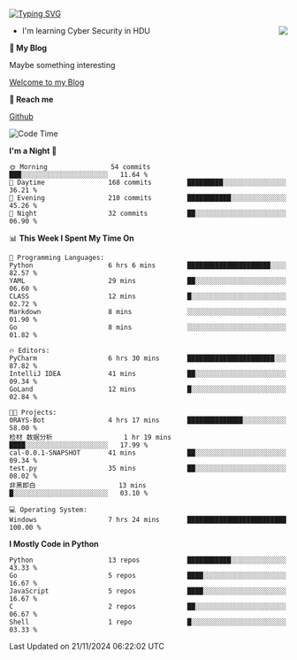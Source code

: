 [![Typing SVG](https://readme-typing-svg.herokuapp.com?font=Fira+Code&pause=1000&random=false&width=450&height=60&lines=Hello+%F0%9F%91%8B%F0%9F%8F%BB;I'm+JBNRZ)](https://git.io/typing-svg)

<a href="#">
  <img align="right" src="https://github-readme-stats.vercel.app/api?username=JBNRZ&show_icons=true&bg_color=15,f2f7fd,E0EAFC" />
</a>

- I'm learning Cyber Security in HDU

 **🌱 My Blog**

Maybe something interesting

[Welcome to my Blog](https://jbnrz.com.cn/)

 **💬 Reach me** 

[Github](https://github.com/JBNRZ)


<!--START_SECTION:waka-->
![Code Time](http://img.shields.io/badge/Code%20Time-750%20hrs%2032%20mins-blue)

**I'm a Night 🦉** 

```text
🌞 Morning                54 commits          ███░░░░░░░░░░░░░░░░░░░░░░   11.64 % 
🌆 Daytime                168 commits         █████████░░░░░░░░░░░░░░░░   36.21 % 
🌃 Evening                210 commits         ███████████░░░░░░░░░░░░░░   45.26 % 
🌙 Night                  32 commits          ██░░░░░░░░░░░░░░░░░░░░░░░   06.90 % 
```


📊 **This Week I Spent My Time On** 

```text
💬 Programming Languages: 
Python                   6 hrs 6 mins        █████████████████████░░░░   82.57 % 
YAML                     29 mins             ██░░░░░░░░░░░░░░░░░░░░░░░   06.60 % 
CLASS                    12 mins             █░░░░░░░░░░░░░░░░░░░░░░░░   02.72 % 
Markdown                 8 mins              ░░░░░░░░░░░░░░░░░░░░░░░░░   01.90 % 
Go                       8 mins              ░░░░░░░░░░░░░░░░░░░░░░░░░   01.82 % 

🔥 Editors: 
PyCharm                  6 hrs 30 mins       ██████████████████████░░░   87.82 % 
IntelliJ IDEA            41 mins             ██░░░░░░░░░░░░░░░░░░░░░░░   09.34 % 
GoLand                   12 mins             █░░░░░░░░░░░░░░░░░░░░░░░░   02.84 % 

🐱‍💻 Projects: 
0RAYS-Bot                4 hrs 17 mins       ██████████████░░░░░░░░░░░   58.00 % 
检材 数据分析                  1 hr 19 mins        ████░░░░░░░░░░░░░░░░░░░░░   17.99 % 
cal-0.0.1-SNAPSHOT       41 mins             ██░░░░░░░░░░░░░░░░░░░░░░░   09.34 % 
test.py                  35 mins             ██░░░░░░░░░░░░░░░░░░░░░░░   08.02 % 
非黑即白                     13 mins             █░░░░░░░░░░░░░░░░░░░░░░░░   03.10 % 

💻 Operating System: 
Windows                  7 hrs 24 mins       █████████████████████████   100.00 % 
```

**I Mostly Code in Python** 

```text
Python                   13 repos            ███████████░░░░░░░░░░░░░░   43.33 % 
Go                       5 repos             ████░░░░░░░░░░░░░░░░░░░░░   16.67 % 
JavaScript               5 repos             ████░░░░░░░░░░░░░░░░░░░░░   16.67 % 
C                        2 repos             ██░░░░░░░░░░░░░░░░░░░░░░░   06.67 % 
Shell                    1 repo              █░░░░░░░░░░░░░░░░░░░░░░░░   03.33 % 
```




 Last Updated on 21/11/2024 06:22:02 UTC
<!--END_SECTION:waka-->
